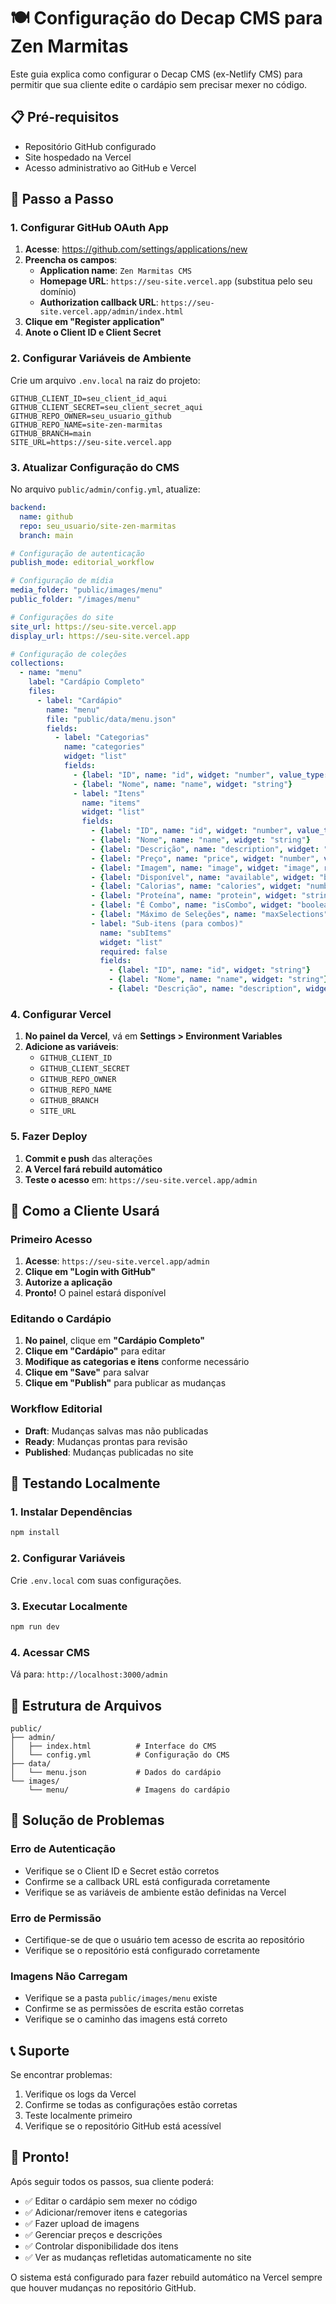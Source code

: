 # 🍽️ Configuração do Decap CMS para Zen Marmitas

Este guia explica como configurar o Decap CMS (ex-Netlify CMS) para permitir que sua cliente edite o cardápio sem precisar mexer no código.

## 📋 Pré-requisitos

- Repositório GitHub configurado
- Site hospedado na Vercel
- Acesso administrativo ao GitHub e Vercel

## 🚀 Passo a Passo

### 1. Configurar GitHub OAuth App

1. **Acesse**: https://github.com/settings/applications/new
2. **Preencha os campos**:
   - **Application name**: `Zen Marmitas CMS`
   - **Homepage URL**: `https://seu-site.vercel.app` (substitua pelo seu domínio)
   - **Authorization callback URL**: `https://seu-site.vercel.app/admin/index.html`
3. **Clique em "Register application"**
4. **Anote o Client ID e Client Secret**

### 2. Configurar Variáveis de Ambiente

Crie um arquivo `.env.local` na raiz do projeto:

```env
GITHUB_CLIENT_ID=seu_client_id_aqui
GITHUB_CLIENT_SECRET=seu_client_secret_aqui
GITHUB_REPO_OWNER=seu_usuario_github
GITHUB_REPO_NAME=site-zen-marmitas
GITHUB_BRANCH=main
SITE_URL=https://seu-site.vercel.app
```

### 3. Atualizar Configuração do CMS

No arquivo `public/admin/config.yml`, atualize:

```yaml
backend:
  name: github
  repo: seu_usuario/site-zen-marmitas
  branch: main

# Configuração de autenticação
publish_mode: editorial_workflow

# Configuração de mídia
media_folder: "public/images/menu"
public_folder: "/images/menu"

# Configurações do site
site_url: https://seu-site.vercel.app
display_url: https://seu-site.vercel.app

# Configuração de coleções
collections:
  - name: "menu"
    label: "Cardápio Completo"
    files:
      - label: "Cardápio"
        name: "menu"
        file: "public/data/menu.json"
        fields:
          - label: "Categorias"
            name: "categories"
            widget: "list"
            fields:
              - {label: "ID", name: "id", widget: "number", value_type: "int"}
              - {label: "Nome", name: "name", widget: "string"}
              - label: "Itens"
                name: "items"
                widget: "list"
                fields:
                  - {label: "ID", name: "id", widget: "number", value_type: "int"}
                  - {label: "Nome", name: "name", widget: "string"}
                  - {label: "Descrição", name: "description", widget: "text"}
                  - {label: "Preço", name: "price", widget: "number", value_type: "float", step: 0.01}
                  - {label: "Imagem", name: "image", widget: "image", required: false}
                  - {label: "Disponível", name: "available", widget: "boolean", default: true}
                  - {label: "Calorias", name: "calories", widget: "number", value_type: "int", required: false}
                  - {label: "Proteína", name: "protein", widget: "string", required: false}
                  - {label: "É Combo", name: "isCombo", widget: "boolean", default: false}
                  - {label: "Máximo de Seleções", name: "maxSelections", widget: "number", value_type: "int", required: false}
                  - label: "Sub-itens (para combos)"
                    name: "subItems"
                    widget: "list"
                    required: false
                    fields:
                      - {label: "ID", name: "id", widget: "string"}
                      - {label: "Nome", name: "name", widget: "string"}
                      - {label: "Descrição", name: "description", widget: "text"}
```

### 4. Configurar Vercel

1. **No painel da Vercel**, vá em **Settings > Environment Variables**
2. **Adicione as variáveis**:
   - `GITHUB_CLIENT_ID`
   - `GITHUB_CLIENT_SECRET`
   - `GITHUB_REPO_OWNER`
   - `GITHUB_REPO_NAME`
   - `GITHUB_BRANCH`
   - `SITE_URL`

### 5. Fazer Deploy

1. **Commit e push** das alterações
2. **A Vercel fará rebuild automático**
3. **Teste o acesso** em: `https://seu-site.vercel.app/admin`

## 🎯 Como a Cliente Usará

### Primeiro Acesso

1. **Acesse**: `https://seu-site.vercel.app/admin`
2. **Clique em "Login with GitHub"**
3. **Autorize a aplicação**
4. **Pronto!** O painel estará disponível

### Editando o Cardápio

1. **No painel**, clique em **"Cardápio Completo"**
2. **Clique em "Cardápio"** para editar
3. **Modifique as categorias e itens** conforme necessário
4. **Clique em "Save"** para salvar
5. **Clique em "Publish"** para publicar as mudanças

### Workflow Editorial

- **Draft**: Mudanças salvas mas não publicadas
- **Ready**: Mudanças prontas para revisão
- **Published**: Mudanças publicadas no site

## 🔧 Testando Localmente

### 1. Instalar Dependências

```bash
npm install
```

### 2. Configurar Variáveis

Crie `.env.local` com suas configurações.

### 3. Executar Localmente

```bash
npm run dev
```

### 4. Acessar CMS

Vá para: `http://localhost:3000/admin`

## 📁 Estrutura de Arquivos

```
public/
├── admin/
│   ├── index.html          # Interface do CMS
│   └── config.yml          # Configuração do CMS
├── data/
│   └── menu.json           # Dados do cardápio
└── images/
    └── menu/               # Imagens do cardápio
```

## 🚨 Solução de Problemas

### Erro de Autenticação

- Verifique se o Client ID e Secret estão corretos
- Confirme se a callback URL está configurada corretamente
- Verifique se as variáveis de ambiente estão definidas na Vercel

### Erro de Permissão

- Certifique-se de que o usuário tem acesso de escrita ao repositório
- Verifique se o repositório está configurado corretamente

### Imagens Não Carregam

- Verifique se a pasta `public/images/menu` existe
- Confirme se as permissões de escrita estão corretas
- Verifique se o caminho das imagens está correto

## 📞 Suporte

Se encontrar problemas:

1. Verifique os logs da Vercel
2. Confirme se todas as configurações estão corretas
3. Teste localmente primeiro
4. Verifique se o repositório GitHub está acessível

## 🎉 Pronto!

Após seguir todos os passos, sua cliente poderá:

- ✅ Editar o cardápio sem mexer no código
- ✅ Adicionar/remover itens e categorias
- ✅ Fazer upload de imagens
- ✅ Gerenciar preços e descrições
- ✅ Controlar disponibilidade dos itens
- ✅ Ver as mudanças refletidas automaticamente no site

O sistema está configurado para fazer rebuild automático na Vercel sempre que houver mudanças no repositório GitHub.
